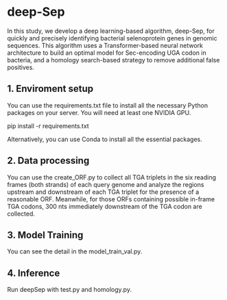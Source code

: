 # deep-Sep

In this study, we develop a deep learning-based algorithm, deep-Sep, for quickly and precisely identifying bacterial selenoprotein genes in genomic sequences. This algorithm uses a Transformer-based neural network architecture to build an optimal model for Sec-encoding UGA codon in bacteria, and a homology search-based strategy to remove additional false positives.

## 1. Enviroment setup
You can use the requirements.txt file to install all the necessary Python packages on your server. You will need at least one NVIDIA GPU.

pip install -r requirements.txt 

Alternatively, you can use Conda to install all the essential packages.

## 2. Data processing
You can use the create_ORF.py to collect all TGA triplets in the six reading frames (both strands) of each query genome and analyze the regions upstream and downstream of each TGA triplet for the presence of a reasonable ORF. Meanwhile, for those ORFs containing possible in-frame TGA codons, 300 nts immediately downstream of the TGA codon are collected.

## 3. Model Training
You can see the detail in the model_train_val.py.

## 4. Inference
Run deepSep with test.py and homology.py.